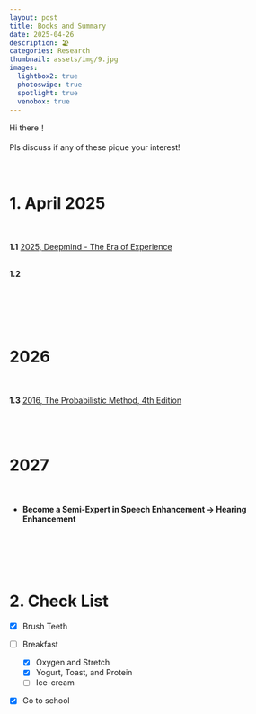 ```yaml
---
layout: post
title: Books and Summary
date: 2025-04-26
description: ‪🏖️‬
categories: Research
thumbnail: assets/img/9.jpg
images:
  lightbox2: true
  photoswipe: true
  spotlight: true
  venobox: true
---
```


Hi there！<br><br>
Pls discuss if any of these pique your interest!<br><br><br>

# 1. April 2025<br><br>

**1.1** [2025, Deepmind - The Era of Experience](https://storage.googleapis.com/deepmind-media/Era-of-Experience%20/The%20Era%20of%20Experience%20Paper.pdf)<br><br>


**1.2**


<br><br><br><br>

# 2026<br><br>


**1.3** [2016, The Probabilistic Method, 4th Edition](https://dokumen.pub/the-probabilistic-method-4th-edition-4ed-1119061954-978-1-119-06195-3.html)<br><br><br><br>


# 2027<br><br>

- **Become a Semi-Expert in Speech Enhancement -> Hearing Enhancement**

<br><br><br><br>

# 2. Check List

- [x] Brush Teeth
- [ ] Breakfast
  - [x] Oxygen and Stretch
  - [x] Yogurt, Toast, and Protein
  - [ ] Ice-cream
- [x] Go to school
<br><br><br><br>


